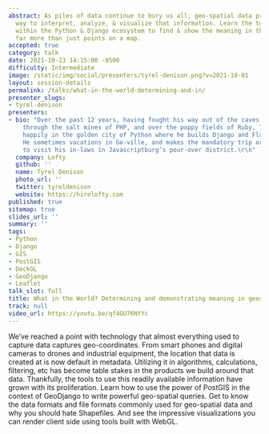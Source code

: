 ```yaml
---
abstract: As piles of data continue to bury us all, geo-spatial data provides a different
  way to interpret, analyze, & visualize that information. Learn the tools that exist
  within the Python & Django ecosystem to find & show the meaning in this data that's
  far more than just points on a map.
accepted: true
category: talk
date: 2021-10-23 14:15:00 -0500
difficulty: Intermediate
image: /static/img/social/presenters/tyrel-denison.png?v=2021-10-01
layout: session-details
permalink: /talks/what-in-the-world-determining-and-in/
presenter_slugs:
- tyrel-denison
presenters:
- bio: "Over the past 12 years, having fought his way out of the caves of CMS building,
    through the salt mines of PHP, and over the poppy fields of Ruby, Tyrel now lives
    happily in the golden city of Python where he builds Django and Flask web apps.
    He sometimes vacations in Go-ville, and makes the mandatory trip or two each year
    to visit his in-laws in Javascriptburg’s pour-over district.\r\n"
  company: Lofty
  github: ''
  name: Tyrel Denison
  photo_url: ''
  twitter: tyreldenison
  website: https://hirelofty.com
published: true
sitemap: true
slides_url: ''
summary: ''
tags:
- Python
- Django
- GIS
- PostGIS
- DeckGL
- GeoDjango
- Leaflet
talk_slot: full
title: What in the World? Determining and demonstrating meaning in geospatial data
track: null
video_url: https://youtu.be/qf4GU76NYYc
---
```


We’ve reached a point with technology that almost everything used to capture data captures geo-coordinates. From smart phones and digital cameras to drones and industrial equipment, the location that data is created at is now default in metadata. Utilizing it in algorithms, calculations, filtering, etc has become table stakes in the products we build around that data. Thankfully, the tools to use this readily available information have grown with its proliferation. Learn how to use the power of PostGIS in the context of GeoDjango to write powerful geo-spatial queries. Get to know the data formats and file formats commonly used for geo-spatial data and why you should hate Shapefiles. And see the impressive visualizations you can render client side using tools built with WebGL.
